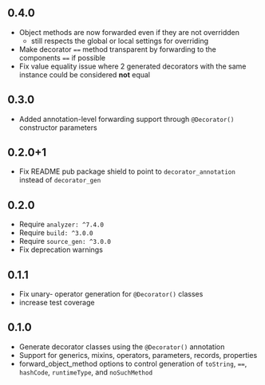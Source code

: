 ## 0.4.0
- Object methods are now forwarded even if they are not overridden
  - still respects the global or local settings for overriding
- Make decorator `==` method transparent by forwarding to the components `==` if possible
- Fix value equality issue where 2 generated decorators with the same instance could be considered **not** equal

## 0.3.0
- Added annotation-level forwarding support through `@Decorator()` constructor parameters

## 0.2.0+1
  - Fix README pub package shield to point to `decorator_annotation` instead of `decorator_gen`

## 0.2.0
  - Require `analyzer: ^7.4.0`
  - Require `build: ^3.0.0`
  - Require `source_gen: ^3.0.0` 
  - Fix deprecation warnings

## 0.1.1
  - Fix unary- operator generation for `@Decorator()` classes
  - increase test coverage

## 0.1.0
  - Generate decorator classes using the `@Decorator()` annotation
  - Support for generics, mixins, operators, parameters, records, properties
  - forward_object_method options to control generation of `toString`, `==`, `hashCode`, `runtimeType`, and `noSuchMethod`

